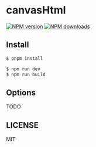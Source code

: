 # canvasHtml

[![NPM version](https://img.shields.io/npm/v/canvasHtml.svg?style=flat)](https://npmjs.org/package/canvasHtml)
[![NPM downloads](http://img.shields.io/npm/dm/canvasHtml.svg?style=flat)](https://npmjs.org/package/canvasHtml)

## Install

```bash
$ pnpm install
```

```bash
$ npm run dev
$ npm run build
```

## Options

TODO

## LICENSE

MIT
